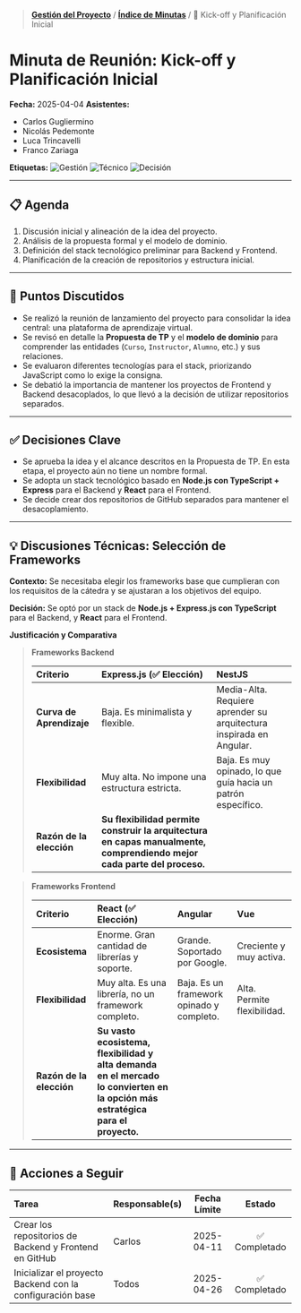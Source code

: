 > **[Gestión del Proyecto](../README.md)** / **[Índice de Minutas](./README.md)** / 📄 Kick-off y Planificación Inicial

# Minuta de Reunión: Kick-off y Planificación Inicial

**Fecha:** 2025-04-04
**Asistentes:**

- Carlos Gugliermino
- Nicolás Pedemonte
- Luca Trincavelli
- Franco Zariaga

**Etiquetas:** ![Gestión](https://img.shields.io/badge/GESTIÓN-fd7e14?style=for-the-badge) ![Técnico](https://img.shields.io/badge/TÉCNICO-007bff?style=for-the-badge) ![Decisión](https://img.shields.io/badge/DECISIÓN-28a745?style=for-the-badge)

---

## 📋 Agenda

1.  Discusión inicial y alineación de la idea del proyecto.
2.  Análisis de la propuesta formal y el modelo de dominio.
3.  Definición del stack tecnológico preliminar para Backend y Frontend.
4.  Planificación de la creación de repositorios y estructura inicial.

---

## 💬 Puntos Discutidos

- Se realizó la reunión de lanzamiento del proyecto para consolidar la idea central: una plataforma de aprendizaje virtual.
- Se revisó en detalle la **Propuesta de TP** y el **modelo de dominio** para comprender las entidades (`Curso`, `Instructor`, `Alumno`, etc.) y sus relaciones.
- Se evaluaron diferentes tecnologías para el stack, priorizando JavaScript como lo exige la consigna.
- Se debatió la importancia de mantener los proyectos de Frontend y Backend desacoplados, lo que llevó a la decisión de utilizar repositorios separados.

---

## ✅ Decisiones Clave

- Se aprueba la idea y el alcance descritos en la Propuesta de TP. En esta etapa, el proyecto aún no tiene un nombre formal.
- Se adopta un stack tecnológico basado en **Node.js con TypeScript + Express** para el Backend y **React** para el Frontend.
- Se decide crear dos repositorios de GitHub separados para mantener el desacoplamiento.

---

## 💡 Discusiones Técnicas: Selección de Frameworks

**Contexto:**
Se necesitaba elegir los frameworks base que cumplieran con los requisitos de la cátedra y se ajustaran a los objetivos del equipo.

**Decisión:**
Se optó por un stack de **Node.js + Express.js con TypeScript** para el Backend, y **React** para el Frontend.

**Justificación y Comparativa**

> **Frameworks Backend**
>
> | Criterio                 | **Express.js (✅ Elección)**                                                                                            | NestJS                                                              |
> | :----------------------- | :---------------------------------------------------------------------------------------------------------------------- | :------------------------------------------------------------------ |
> | **Curva de Aprendizaje** | Baja. Es minimalista y flexible.                                                                                        | Media-Alta. Requiere aprender su arquitectura inspirada en Angular. |
> | **Flexibilidad**         | Muy alta. No impone una estructura estricta.                                                                            | Baja. Es muy opinado, lo que guía hacia un patrón específico.       |
> | **Razón de la elección** | **Su flexibilidad permite construir la arquitectura en capas manualmente, comprendiendo mejor cada parte del proceso.** |

> **Frameworks Frontend**
>
> | Criterio                 | **React (✅ Elección)**                                                                                                         | Angular                                   | Vue                         |
> | :----------------------- | :------------------------------------------------------------------------------------------------------------------------------ | :---------------------------------------- | :-------------------------- |
> | **Ecosistema**           | Enorme. Gran cantidad de librerías y soporte.                                                                                   | Grande. Soportado por Google.             | Creciente y muy activa.     |
> | **Flexibilidad**         | Muy alta. Es una librería, no un framework completo.                                                                            | Baja. Es un framework opinado y completo. | Alta. Permite flexibilidad. |
> | **Razón de la elección** | **Su vasto ecosistema, flexibilidad y alta demanda en el mercado lo convierten en la opción más estratégica para el proyecto.** |

---

## 🚀 Acciones a Seguir

| Tarea                                                     | Responsable(s) | Fecha Límite |    Estado     |
| :-------------------------------------------------------- | :------------- | :----------: | :-----------: |
| Crear los repositorios de Backend y Frontend en GitHub    | Carlos         |  2025-04-11  | ✅ Completado |
| Inicializar el proyecto Backend con la configuración base | Todos          |  2025-04-26  | ✅ Completado |
